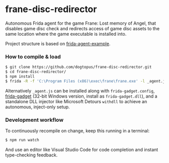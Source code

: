 # frane-disc-redirector

Autonomous Frida agent for the game Frane: Lost memory of Angel, that disables game disc check and redirects access of game disc assets to the same location where the game executable is installed into.

Project structure is based on [frida-agent-example](https://github.com/oleavr/frida-agent-example).

### How to compile & load

```sh
$ git clone https://github.com/dogtopus/frane-disc-redirector.git
$ cd frane-disc-redirector/
$ npm install
$ frida -R -f 'C:\Program Files (x86)\exec\frane\frane.exe' -l _agent.js
```

Alternatively `_agent.js` can be installed along with `frida-gadget.config`, [frida-gadget](https://frida.re/docs/gadget/) (32-bit Windows version, install as `frida-gadget.dll`), and a standalone DLL injector like Microsoft Detours `withdll` to achieve an autonomous, inject-only setup.

### Development workflow

To continuously recompile on change, keep this running in a terminal:

```sh
$ npm run watch
```

And use an editor like Visual Studio Code for code completion and instant
type-checking feedback.
